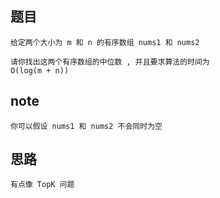 ## 题目
    给定两个大小为 m 和 n 的有序数组 nums1 和 nums2 

    请你找出这两个有序数组的中位数 , 并且要求算法的时间为
    O(log(m + n))

## note
    你可以假设 nums1 和 nums2 不会同时为空

## 思路
    有点像 TopK 问题